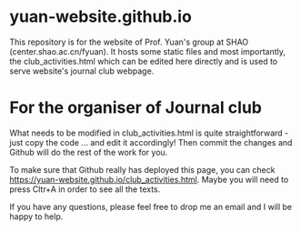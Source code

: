 # yuan-website.github.io

This repository is for the website of Prof. Yuan's group at SHAO (center.shao.ac.cn/fyuan). It hosts some static files and most importantly, the club_activities.html which can be edited here directly and is used to serve website's journal club webpage.

# For the organiser of Journal club

What needs to be modified in club_activities.html is quite straightforward - just copy the code <tr>...</tr> and edit it accordingly! Then commit the changes and Github will do the rest of the work for you.

To make sure that Github really has deployed this page, you can check https://yuan-website.github.io/club_activities.html. Maybe you will need to press Cltr+A in order to see all the texts.

If you have any questions, please feel free to drop me an email and I will be happy to help.
